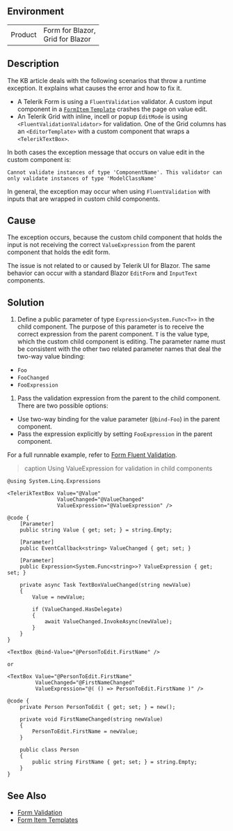 
## Environment

<table>
<tbody>
<tr>
<td>Product</td>
<td>
Form for Blazor, <br />
Grid for Blazor
</td>
</tr>
</tbody>
</table>

## Description

The KB article deals with the following scenarios that throw a runtime exception. It explains what causes the error and how to fix it.

* A Telerik Form is using a `FluentValidation` validator. A custom input component in a [`FormItem` `Template`](slug:form-formitems-template) crashes the page on value edit.
* An Telerik Grid with inline, incell or popup `EditMode` is using `<FluentValidationValidator>` for validation. One of the Grid columns has an `<EditorTemplate>` with a custom component that wraps a `<TelerikTextBox>`.

In both cases the exception message that occurs on value edit in the custom component is:

`Cannot validate instances of type 'ComponentName'. This validator can only validate instances of type 'ModelClassName'`

In general, the exception may occur when using `FluentValidation` with inputs that are wrapped in custom child components.

## Cause

The exception occurs, because the custom child component that holds the input is not receiving the correct `ValueExpression` from the parent component that holds the edit form.

The issue is not related to or caused by Telerik UI for Blazor. The same behavior can occur with a standard Blazor `EditForm` and `InputText` components.

## Solution

1. Define a public parameter of type `Expression<System.Func<T>>` in the child component. The purpose of this parameter is to receive the correct expression from the parent component. `T` is the value type, which the custom child component is editing. The parameter name must be consistent with the other two related parameter names that deal the two-way value binding:
* `Foo`
* `FooChanged`
* `FooExpression`
1. Pass the validation expression from the parent to the child component. There are two possible options:
* Use two-way binding for the value parameter (`@bind-Foo`) in the parent component.
* Pass the expression explicitly by setting `FooExpression` in the parent component.

For a full runnable example, refer to [Form Fluent Validation](slug:form-validation#fluent-validation).

>caption Using ValueExpression for validation in child components

```RAZOR TextBox.razor
@using System.Linq.Expressions

<TelerikTextBox Value="@Value"
                ValueChanged="@ValueChanged"
                ValueExpression="@ValueExpression" />

@code {
    [Parameter]
    public string Value { get; set; } = string.Empty;

    [Parameter]
    public EventCallback<string> ValueChanged { get; set; }

    [Parameter]
    public Expression<System.Func<string>>? ValueExpression { get; set; }

    private async Task TextBoxValueChanged(string newValue)
    {
        Value = newValue;

        if (ValueChanged.HasDelegate)
        {
            await ValueChanged.InvokeAsync(newValue);
        }
    }
}
````
````RAZOR Home.razor
<TextBox @bind-Value="@PersonToEdit.FirstName" />

or

<TextBox Value="@PersonToEdit.FirstName"
         ValueChanged="@FirstNameChanged"
         ValueExpression="@( () => PersonToEdit.FirstName )" />

@code {
    private Person PersonToEdit { get; set; } = new();

    private void FirstNameChanged(string newValue)
    {
        PersonToEdit.FirstName = newValue;
    }

    public class Person
    {
        public string FirstName { get; set; } = string.Empty;
    }
}
````

## See Also

* [Form Validation](slug:form-validation#fluent-validation)
* [Form Item Templates](slug:form-formitems-template)
